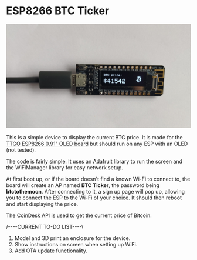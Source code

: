 # ESP8266 BTC Ticker

![device.jpg](https://github.com/tonda2/ESP8266-BTC-Ticker/blob/main/images/device.jpg)

This is a simple device to display the current BTC price. It is made for the <a href="https://www.aliexpress.com/item/1005001505600894.html?spm=a2g0o.productlist.0.0.28bb1605c8fzqE&algo_pvid=1409a5aa-ac15-4291-89f8-88c079f9286b&algo_exp_id=1409a5aa-ac15-4291-89f8-88c079f9286b-0&pdp_ext_f=%7B%22sku_id%22%3A%2212000016385819737%22%7D&pdp_pi=-1%3B7.96%3B-1%3B-1%40salePrice%3BUSD%3Bsearch-mainSearch"> TTGO ESP8266 0.91" OLED board</a> but should run on any ESP with an OLED (not tested).

The code is fairly simple. It uses an Adafruit library to run the screen and the WiFiManager library for easy network setup.

At first boot up, or if the board doesn't find a known Wi-Fi to connect to, the board will create an AP named <b>BTC Ticker</b>, the password being <b>btctothemoon</b>. After connecting to it, a sign up page will pop up, allowing you to connect the ESP to the Wi-Fi of your choice. It should then reboot and start displaying the price.

The <a href="https://coindesk.com/price/bitcoin"> CoinDesk </a> API is used to get the current price of Bitcoin.

/----CURRENT TO-DO LIST----\

1. Model and 3D print an enclosure for the device.
2. Show instructions on screen when setting up WiFi.
3. Add OTA update functionality.
